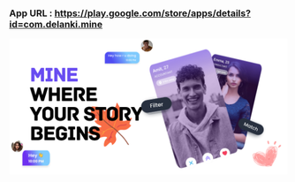 ### App URL : https://play.google.com/store/apps/details?id=com.delanki.mine

![alt text](Banner.png)